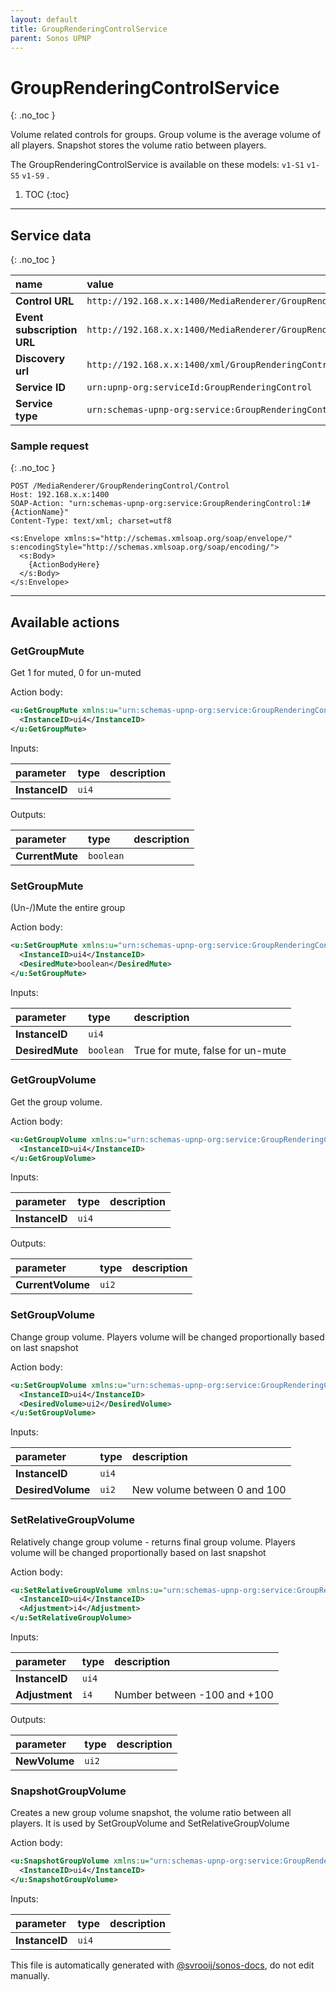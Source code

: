 ```yaml
---
layout: default
title: GroupRenderingControlService
parent: Sonos UPNP
---
```

# GroupRenderingControlService
{: .no_toc }

Volume related controls for groups. Group volume is the average volume of all players. Snapshot stores the volume ratio between players.

The GroupRenderingControlService is available on these models: `v1-S1` `v1-S5` `v1-S9` .

1. TOC
{:toc}

---


## Service data
{: .no_toc }

| name | value |
|:-----|:------|
| **Control URL** | `http://192.168.x.x:1400/MediaRenderer/GroupRenderingControl/Control` |
| **Event subscription URL** | `http://192.168.x.x:1400/MediaRenderer/GroupRenderingControl/Event` |
| **Discovery url** | `http://192.168.x.x:1400/xml/GroupRenderingControl1.xml` |
| **Service ID** | `urn:upnp-org:serviceId:GroupRenderingControl` |
| **Service type** | `urn:schemas-upnp-org:service:GroupRenderingControl:1` |

### Sample request
{: .no_toc }

```http
POST /MediaRenderer/GroupRenderingControl/Control
Host: 192.168.x.x:1400
SOAP-Action: "urn:schemas-upnp-org:service:GroupRenderingControl:1#{ActionName}"
Content-Type: text/xml; charset=utf8

<s:Envelope xmlns:s="http://schemas.xmlsoap.org/soap/envelope/" s:encodingStyle="http://schemas.xmlsoap.org/soap/encoding/">
  <s:Body>
    {ActionBodyHere}
  </s:Body>
</s:Envelope>
```

---

## Available actions

### GetGroupMute

Get 1 for muted, 0 for un-muted

Action body:

```xml
<u:GetGroupMute xmlns:u="urn:schemas-upnp-org:service:GroupRenderingControl:1">
  <InstanceID>ui4</InstanceID>
</u:GetGroupMute>
```


Inputs:

| parameter | type | description |
|:----------|:-----|:------------|
| **InstanceID** | `ui4` |  |

Outputs:

| parameter | type | description |
|:----------|:-----|:------------|
| **CurrentMute** | `boolean` |  |

### SetGroupMute

(Un-/)Mute the entire group

Action body:

```xml
<u:SetGroupMute xmlns:u="urn:schemas-upnp-org:service:GroupRenderingControl:1">
  <InstanceID>ui4</InstanceID>
  <DesiredMute>boolean</DesiredMute>
</u:SetGroupMute>
```


Inputs:

| parameter | type | description |
|:----------|:-----|:------------|
| **InstanceID** | `ui4` |  |
| **DesiredMute** | `boolean` | True for mute, false for un-mute |

### GetGroupVolume

Get the group volume.

Action body:

```xml
<u:GetGroupVolume xmlns:u="urn:schemas-upnp-org:service:GroupRenderingControl:1">
  <InstanceID>ui4</InstanceID>
</u:GetGroupVolume>
```


Inputs:

| parameter | type | description |
|:----------|:-----|:------------|
| **InstanceID** | `ui4` |  |

Outputs:

| parameter | type | description |
|:----------|:-----|:------------|
| **CurrentVolume** | `ui2` |  |

### SetGroupVolume

Change group volume. Players volume will be changed proportionally based on last snapshot

Action body:

```xml
<u:SetGroupVolume xmlns:u="urn:schemas-upnp-org:service:GroupRenderingControl:1">
  <InstanceID>ui4</InstanceID>
  <DesiredVolume>ui2</DesiredVolume>
</u:SetGroupVolume>
```


Inputs:

| parameter | type | description |
|:----------|:-----|:------------|
| **InstanceID** | `ui4` |  |
| **DesiredVolume** | `ui2` | New volume between 0 and 100 |

### SetRelativeGroupVolume

Relatively change group volume - returns final group volume. Players volume will be changed proportionally based on last snapshot

Action body:

```xml
<u:SetRelativeGroupVolume xmlns:u="urn:schemas-upnp-org:service:GroupRenderingControl:1">
  <InstanceID>ui4</InstanceID>
  <Adjustment>i4</Adjustment>
</u:SetRelativeGroupVolume>
```


Inputs:

| parameter | type | description |
|:----------|:-----|:------------|
| **InstanceID** | `ui4` |  |
| **Adjustment** | `i4` | Number between -100 and +100 |

Outputs:

| parameter | type | description |
|:----------|:-----|:------------|
| **NewVolume** | `ui2` |  |

### SnapshotGroupVolume

Creates a new group volume snapshot,  the volume ratio between all players. It is used by SetGroupVolume and SetRelativeGroupVolume

Action body:

```xml
<u:SnapshotGroupVolume xmlns:u="urn:schemas-upnp-org:service:GroupRenderingControl:1">
  <InstanceID>ui4</InstanceID>
</u:SnapshotGroupVolume>
```


Inputs:

| parameter | type | description |
|:----------|:-----|:------------|
| **InstanceID** | `ui4` |  |


This file is automatically generated with [@svrooij/sonos-docs](https://github.com/svrooij/sonos-api-docs/tree/main/generator/sonos-docs), do not edit manually.
